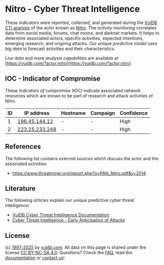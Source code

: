 # Nitro - Cyber Threat Intelligence

These _indicators_ were reported, collected, and generated during the [VulDB CTI analysis](https://vuldb.com/?kb.cti) of the actor known as [Nitro](https://vuldb.com/?actor.nitro). The _activity monitoring_ correlates data from social media, forums, chat rooms, and darknet markets. It helps to determine associated actors, specific activities, expected intentions, emerging research, and ongoing attacks. Our unique _predictive model_ uses _big data_ to forecast activities and their characteristics.

_Live data_ and more _analysis capabilities_ are available at [https://vuldb.com/?actor.nitro](https://vuldb.com/?actor.nitro)

## IOC - Indicator of Compromise

These _indicators of compromise_ (IOC) indicate associated network resources which are known to be part of research and attack activities of Nitro.

ID | IP address | Hostname | Campaign | Confidence
-- | ---------- | -------- | -------- | ----------
1 | [196.45.144.12](https://vuldb.com/?ip.196.45.144.12) | - | - | High
2 | [223.25.233.248](https://vuldb.com/?ip.223.25.233.248) | - | - | High

## References

The following list contains _external sources_ which discuss the actor and the associated activities:

* https://www.threatminer.org/report.php?q=PAN_Nitro.pdf&y=2014

## Literature

The following _articles_ explain our unique predictive cyber threat intelligence:

* [VulDB Cyber Threat Intelligence Documentation](https://vuldb.com/?kb.cti)
* [Cyber Threat Intelligence - Early Anticipation of Attacks](https://www.scip.ch/en/?labs.20201022)

## License

(c) [1997-2025](https://vuldb.com/?kb.changelog) by [vuldb.com](https://vuldb.com/?kb.about). All data on this page is shared under the license [CC BY-NC-SA 4.0](https://creativecommons.org/licenses/by-nc-sa/4.0/). Questions? Check the [FAQ](https://vuldb.com/?kb.faq), read the [documentation](https://vuldb.com/?kb) or [contact us](https://vuldb.com/?contact)!
